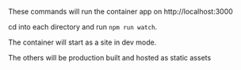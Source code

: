 These commands will run the container app on http://localhost:3000

cd into each directory and run `npm run watch`.

The container will start as a site in dev mode.

The others will be production built and hosted as static assets
